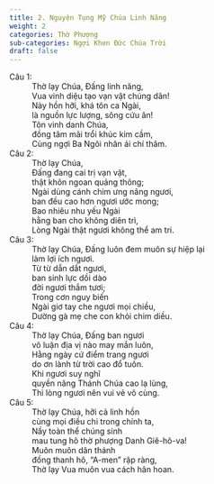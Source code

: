 ```yaml
---
title: 2. Nguyện Tụng Mỹ Chúa Linh Năng
weight: 2
categories: Thờ Phượng
sub-categories: Ngợi Khen Đức Chúa Trời
draft: false
---
```

<dl><dt>Câu 1:</dt><dd data-verse="1">Thờ lạy Chúa, Đấng linh năng, <br/>Vua vinh diệu tạo vạn vật chúng dân! <br/>Này hồn hỡi, khá tôn ca Ngài, <br/>là nguồn lực lượng, sông cứu ân! <br/>Tôn vinh danh Chúa, <br/>đồng tâm mãi trổi khúc kim cầm, <br/>Cùng ngợi Ba Ngôi nhân ái chí thâm. </dd><dt>Câu 2:</dt><dd data-verse="2">Thờ lạy Chúa, <br/>Đấng đang cai trị vạn vật, <br/>thật khôn ngoan quảng thông; <br/>Ngài dùng cánh chim ưng nâng ngươi, <br/>ban đều cao hơn ngươi ước mong; <br/>Bao nhiêu nhu yếu Ngài <br/>hằng ban cho không diên trì, <br/>Lòng Ngài thật ngươi không thể am tri. </dd><dt>Câu 3:</dt><dd data-verse="3">Thờ lạy Chúa, Đấng luôn đem muôn sự hiệp lại <br/>làm lợi ích ngươi. <br/>Từ từ dẫn dắt ngươi, <br/>ban sinh lực dồi dào <br/>đời ngươi thắm tươi; <br/>Trong cơn nguy biến <br/>Ngài giơ tay che ngươi mọi chiều, <br/>Dường gà mẹ che con khỏi chim diều. </dd><dt>Câu 4:</dt><dd data-verse="4">Thờ lạy Chúa, Đấng ban ngươi <br/>vô luận địa vị nào may mắn luôn, <br/>Hằng ngày cứ điểm trang ngươi <br/>do ơn lành từ trời cao đổ tuôn. <br/>Khi ngươi suy nghĩ <br/>quyền năng Thánh Chúa cao lạ lùng, <br/>Thì lòng ngươi nên vui vẻ vô cùng. </dd><dt>Câu 5:</dt><dd data-verse="5">Thờ lạy Chúa, hỡi cả linh hồn <br/>cùng mọi điều chi trong chính ta, <br/>Nầy toàn thể chúng sinh <br/>mau tung hô thờ phượng Danh Giê-hô-va! <br/>Muôn muôn dân thánh <br/>đồng thanh hô, “A-men” rập ràng, <br/>Thờ lạy Vua muôn vua cách hân hoan. </dd></dl>